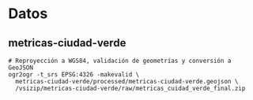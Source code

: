 # Datos

## metricas-ciudad-verde
```shell
# Reproyección a WGS84, validación de geometrías y conversión a GeoJSON
ogr2ogr -t_srs EPSG:4326 -makevalid \
  metricas-ciudad-verde/processed/metricas-ciudad-verde.geojson \
  /vsizip/metricas-ciudad-verde/raw/metricas_cuidad_verde_final.zip
```
